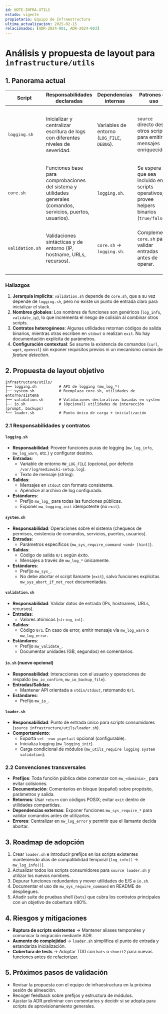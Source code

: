 ```yaml
---
id: NOTE-INFRA-UTILS
estado: vigente
propietario: Equipo de Infraestructura
ultima_actualizacion: 2025-02-15
relacionados: [ADR-2024-001, ADR-2024-003]
---
```

# Análisis y propuesta de layout para `infrastructure/utils`

## 1. Panorama actual

| Script | Responsabilidades declaradas | Dependencias internas | Patrones de uso | Observaciones |
| --- | --- | --- | --- | --- |
| `logging.sh` | Inicializar y centralizar escritura de logs con diferentes niveles de severidad. | Variables de entorno (`LOG_FILE`, `DEBUG`). | `source` directo desde otros scripts para emitir mensajes enriquecidos. | Define colores ANSI, pero no impone inicialización explícita (`init_logging`) ni prefijos comunes en los nombres. |
| `core.sh` | Funciones base para comprobaciones del sistema y utilidades generales (comandos, servicios, puertos, usuarios). | `logging.sh`. | Se espera que sea incluido en scripts operativos; provee helpers binarios (`true/false`). | Mezcla verificaciones (ej. `check_root`) con funciones de consulta (`port_listening`) sin un contrato de salida común. |
| `validation.sh` | Validaciones sintácticas y de entorno (IP, hostname, URLs, recursos). | `core.sh` → `logging.sh`. | Complementa `core.sh` para validar entradas antes de operar. | Retorna `0/1` como cualquier comando, pero no documenta parámetros ni unidades esperadas (ej. GB). |

### Hallazgos

1. **Jerarquía implícita**: `validation.sh` depende de `core.sh`, que a su vez depende de `logging.sh`, pero no existe un punto de entrada claro para inicializar el stack.
2. **Nombres globales**: Los nombres de funciones son genéricos (`log_info`, `validate_ip`), lo que incrementa el riesgo de colisión al combinar otros scripts.
3. **Contratos heterogéneos**: Algunas utilidades retornan códigos de salida binarios, mientras otras escriben en `stdout` o realizan `exit`. No hay documentación explícita de parámetros.
4. **Configuración contextual**: Se asume la existencia de comandos (`curl`, `wget`, `openssl`) sin exponer requisitos previos ni un mecanismo común de _feature detection_.

## 2. Propuesta de layout objetivo

```
infrastructure/utils/
├── logging.sh          # API de logging (mw_log_*)
├── system.sh           # Reemplaza core.sh, utilidades de entorno/sistema
├── validation.sh       # Validaciones declarativas basadas en system
├── io.sh               # (Opcional) utilidades de interacción (prompt, backups)
└── loader.sh           # Punto único de carga + inicialización
```

### 2.1 Responsabilidades y contratos

#### `logging.sh`
- **Responsabilidad**: Proveer funciones puras de logging (`mw_log_info`, `mw_log_warn`, etc.) y configurar destino.
- **Entradas**:
  - Variable de entorno `MW_LOG_FILE` (opcional, por defecto `/var/log/mediawiki-setup.log`).
  - Texto de mensaje (string).
- **Salidas**:
  - Mensajes en `stdout` con formato consistente.
  - Apéndice al archivo de log configurado.
- **Estándares**:
  - Prefijo `mw_log_` para todas las funciones públicas.
  - Exponer `mw_logging_init` idempotente (no `exit`).

#### `system.sh`
- **Responsabilidad**: Operaciones sobre el sistema (chequeos de permisos, existencia de comandos, servicios, puertos, usuarios).
- **Entradas**:
  - Parámetros específicos (`mw_sys_require_command <cmd> [hint]`).
- **Salidas**:
  - Código de salida `0/1` según éxito.
  - Mensajes a través de `mw_log_*` únicamente.
- **Estándares**:
  - Prefijo `mw_sys_`.
  - No debe abortar el script llamante (`exit`), salvo funciones explícitas `mw_sys_abort_if_not_root` documentadas.

#### `validation.sh`
- **Responsabilidad**: Validar datos de entrada (IPs, hostnames, URLs, recursos).
- **Entradas**:
  - Valores atómicos (`string`, `int`).
- **Salidas**:
  - Código `0/1`. En caso de error, emitir mensaje vía `mw_log_warn` o `mw_log_error`.
- **Estándares**:
  - Prefijo `mw_validate_`.
  - Documentar unidades (GB, segundos) en comentarios.

#### `io.sh` (nuevo opcional)
- **Responsabilidad**: Interacciones con el usuario y operaciones de respaldo (`mw_io_confirm`, `mw_io_backup_file`).
- **Entradas/Salidas**:
  - Mantener API orientada a `stdin/stdout`, retornando `0/1`.
- **Estándares**:
  - Prefijo `mw_io_`.

#### `loader.sh`
- **Responsabilidad**: Punto de entrada único para scripts consumidores (`source infrastructure/utils/loader.sh`).
- **Comportamiento**:
  - Exporta `set -euo pipefail` opcional (configurable).
  - Inicializa logging (`mw_logging_init`).
  - Carga condicional de módulos (`mw_utils_require logging system validation`).

### 2.2 Convenciones transversales

- **Prefijos**: Toda función pública debe comenzar con `mw_<dominio>_` para evitar colisiones.
- **Documentación**: Comentarios en bloque (español) sobre propósito, parámetros y salida.
- **Retornos**: Usar `return` con códigos POSIX; evitar `exit` dentro de utilidades compartidas.
- **Dependencias externas**: Exponer funciones `mw_sys_require_*` para validar comandos antes de utilizarlos.
- **Errores**: Centralizar en `mw_log_error` y permitir que el llamante decida abortar.

## 3. Roadmap de adopción

1. Crear `loader.sh` e introducir prefijos en los scripts existentes manteniendo alias de compatibilidad temporal (`log_info()` → `mw_log_info()`).
2. Actualizar todos los scripts consumidores para `source loader.sh` y utilizar los nuevos nombres.
3. Depurar funciones redundantes y mover utilidades de E/S a `io.sh`.
4. Documentar el uso de `mw_sys_require_command` en README de despliegues.
5. Añadir suite de pruebas shell (`bats`) que cubra los contratos principales con un objetivo de cobertura ≥80%.

## 4. Riesgos y mitigaciones

- **Ruptura de scripts existentes** → Mantener aliases temporales y comunicar la migración mediante ADR.
- **Aumento de complejidad** → `loader.sh` simplifica el punto de entrada y estandariza inicialización.
- **Cobertura de tests** → Adoptar TDD con `bats` o `shunit2` para nuevas funciones antes de refactorizar.

## 5. Próximos pasos de validación

- Revisar la propuesta con el equipo de infraestructura en la próxima sesión de alineación.
- Recoger feedback sobre prefijos y estructura de módulos.
- Ajustar la ADR preliminar con comentarios y decidir si se adopta para scripts de aprovisionamiento generales.
